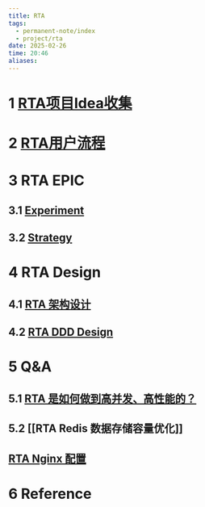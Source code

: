```yaml
---
title: RTA
tags:
  - permanent-note/index
  - project/rta
date: 2025-02-26
time: 20:46
aliases:
---
```

# 1 [RTA项目Idea收集](RTA%20Idea.md)
# 2 [RTA用户流程](RTA%20用户流程图.md)
# 3 RTA EPIC
## 3.1 [Experiment](RTA%20Epic%20Experiment.md)
## 3.2 [Strategy](RTA%20Epic%20Advertise%20Strategy.md)
# 4 RTA Design
## 4.1 [RTA 架构设计](RTA%20架构设计.md)
## 4.2 [RTA DDD Design](RTA%20DDD%20Design.md)
# 5 Q&A

## 5.1 [RTA 是如何做到高并发、高性能的？](RTA%20是如何做到高并发、高性能的？.md)

## 5.2 [[RTA Redis 数据存储容量优化]]

## [RTA Nginx 配置](RTA%20Nginx%20配置.md)


# 6 Reference